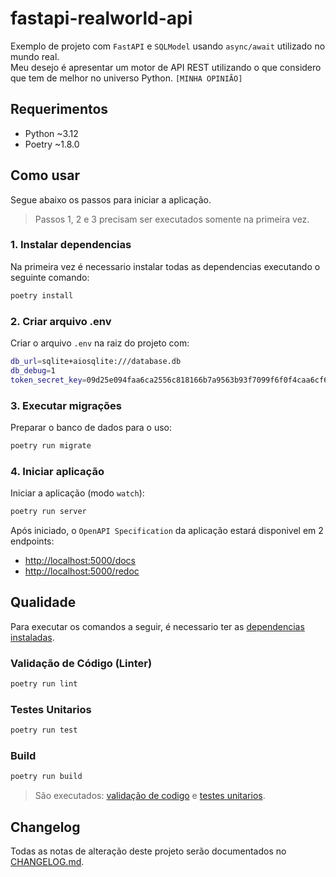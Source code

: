 # fastapi-realworld-api
Exemplo de projeto com `FastAPI` e `SQLModel` usando `async/await` utilizado no mundo real.   
Meu desejo é apresentar um motor de API REST utilizando o que considero que tem de melhor no universo Python. `[MINHA OPINIÃO]`

## Requerimentos
- Python ~3.12
- Poetry ~1.8.0

## Como usar
Segue abaixo os passos para iniciar a aplicação.
> Passos 1, 2 e 3 precisam ser executados somente na primeira vez.

### 1. Instalar dependencias
Na primeira vez é necessario instalar todas as dependencias executando o seguinte comando:
```sh
poetry install
```

### 2. Criar arquivo .env
Criar o arquivo `.env` na raiz do projeto com:
```sh
db_url=sqlite+aiosqlite:///database.db
db_debug=1
token_secret_key=09d25e094faa6ca2556c818166b7a9563b93f7099f6f0f4caa6cf63b88e8d3e7
``` 

### 3. Executar migrações
Preparar o banco de dados para o uso:
```sh
poetry run migrate
``` 

### 4. Iniciar aplicação
Iniciar a aplicação (modo `watch`):
```sh
poetry run server
```
Após iniciado, o `OpenAPI Specification` da aplicação estará disponivel em 2 endpoints:
- [http://localhost:5000/docs](http://localhost:5000/docs)
- [http://localhost:5000/redoc](http://localhost:5000/redoc)

## Qualidade
Para executar os comandos a seguir, é necessario ter as [dependencias instaladas](#1-instalar-dependencias).

### Validação de Código (Linter)
```sh
poetry run lint
```

### Testes Unitarios
```sh
poetry run test
``` 

### Build
```sh
poetry run build
```
> São executados: [validação de codigo](#validação-de-código-linter) e [testes unitarios](#testes-unitarios).

## Changelog

Todas as notas de alteração deste projeto serão documentados no [CHANGELOG.md](./CHANGELOG.md).
